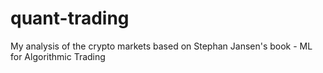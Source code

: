 # quant-trading
My analysis of the crypto markets based on Stephan Jansen's book - ML for Algorithmic Trading
